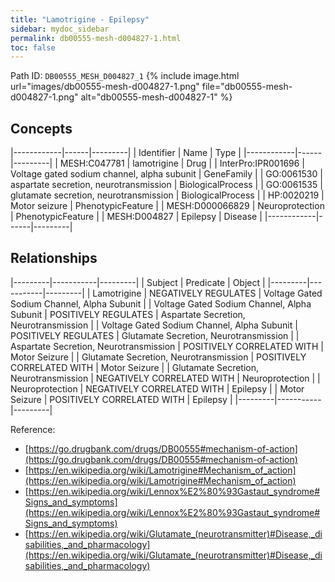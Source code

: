 ```yaml
---
title: "Lamotrigine - Epilepsy"
sidebar: mydoc_sidebar
permalink: db00555-mesh-d004827-1.html
toc: false 
---
```



Path ID: `DB00555_MESH_D004827_1`
{% include image.html url="images/db00555-mesh-d004827-1.png" file="db00555-mesh-d004827-1.png" alt="db00555-mesh-d004827-1" %}

## Concepts

|------------|------|---------|
| Identifier | Name | Type    |
|------------|------|---------|
| MESH:C047781 | lamotrigine | Drug |
| InterPro:IPR001696 | Voltage gated sodium channel, alpha subunit | GeneFamily |
| GO:0061530 | aspartate secretion, neurotransmission | BiologicalProcess |
| GO:0061535 | glutamate secretion, neurotransmission | BiologicalProcess |
| HP:0020219 | Motor seizure | PhenotypicFeature |
| MESH:D000066829 | Neuroprotection | PhenotypicFeature |
| MESH:D004827 | Epilepsy | Disease |
|------------|------|---------|

## Relationships

|---------|-----------|---------|
| Subject | Predicate | Object  |
|---------|-----------|---------|
| Lamotrigine | NEGATIVELY REGULATES | Voltage Gated Sodium Channel, Alpha Subunit |
| Voltage Gated Sodium Channel, Alpha Subunit | POSITIVELY REGULATES | Aspartate Secretion, Neurotransmission |
| Voltage Gated Sodium Channel, Alpha Subunit | POSITIVELY REGULATES | Glutamate Secretion, Neurotransmission |
| Aspartate Secretion, Neurotransmission | POSITIVELY CORRELATED WITH | Motor Seizure |
| Glutamate Secretion, Neurotransmission | POSITIVELY CORRELATED WITH | Motor Seizure |
| Glutamate Secretion, Neurotransmission | NEGATIVELY CORRELATED WITH | Neuroprotection |
| Neuroprotection | NEGATIVELY CORRELATED WITH | Epilepsy |
| Motor Seizure | POSITIVELY CORRELATED WITH | Epilepsy |
|---------|-----------|---------|

Reference: 
  - [https://go.drugbank.com/drugs/DB00555#mechanism-of-action](https://go.drugbank.com/drugs/DB00555#mechanism-of-action)
  - [https://en.wikipedia.org/wiki/Lamotrigine#Mechanism_of_action](https://en.wikipedia.org/wiki/Lamotrigine#Mechanism_of_action)
  - [https://en.wikipedia.org/wiki/Lennox%E2%80%93Gastaut_syndrome#Signs_and_symptoms](https://en.wikipedia.org/wiki/Lennox%E2%80%93Gastaut_syndrome#Signs_and_symptoms)
  - [https://en.wikipedia.org/wiki/Glutamate_(neurotransmitter)#Disease,_disabilities,_and_pharmacology](https://en.wikipedia.org/wiki/Glutamate_(neurotransmitter)#Disease,_disabilities,_and_pharmacology)
